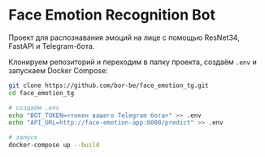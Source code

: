 # Face Emotion Recognition Bot

Проект для распознавания эмоций на лице с помощью ResNet34, FastAPI и Telegram-бота.

Клонируем репозиторий и переходим в папку проекта, создаём `.env` и запускаем Docker Compose:

```bash
git clone https://github.com/bor-be/face_emotion_tg.git
cd face_emotion_tg

# создаём .env
echo "BOT_TOKEN=<токен вашего Telegram бота>" >> .env
echo "API_URL=http://face-emotion-app:8000/predict" >> .env

# запуск
docker-compose up --build

